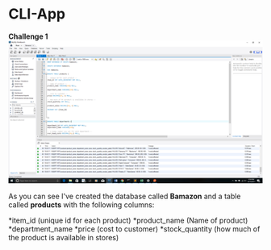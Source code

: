 # CLI-App
**Challenge 1**
![Image of product Table](https://github.com/tdsteph1/CLI-App/blob/master/images/pic1.png)

As you can see I've created the database called **Bamazon** and a table called **products** with the following columns: 

*item_id (unique id for each product)
*product_name (Name of product)
*department_name
*price (cost to customer)
*stock_quantity (how much of the product is available in stores)

